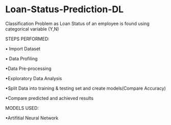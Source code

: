 # Loan-Status-Prediction-DL
Classification Problem as Loan Status of an employee is found using categorical variable (Y,N)

STEPS PERFORMED:

• Import Dataset

• Data Profiling

•Data Pre-processing

•Exploratory Data Analysis

•Split Data into training & testing set and create models(Compare Accuracy)

•Compare predicted and achieved results

MODELS USED:

•Artifitial Neural Network

